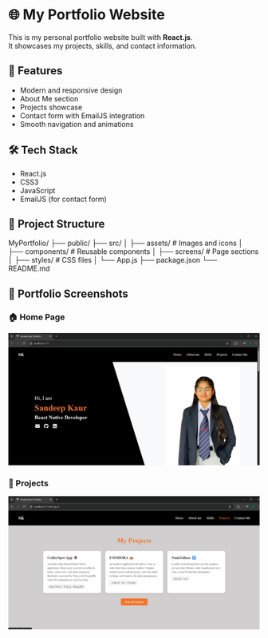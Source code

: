 # 🌐 My Portfolio Website

This is my personal portfolio website built with **React.js**.  
It showcases my projects, skills, and contact information.

## 🚀 Features
- Modern and responsive design
- About Me section
- Projects showcase
- Contact form with EmailJS integration
- Smooth navigation and animations

## 🛠️ Tech Stack
- React.js
- CSS3
- JavaScript
- EmailJS (for contact form)

## 📂 Project Structure
MyPortfolio/
├── public/
├── src/
│ ├── assets/ # Images and icons
│ ├── components/ # Reusable components
│ ├── screens/ # Page sections
│ ├── styles/ # CSS files
│ └── App.js
├── package.json
└── README.md

## 📸 Portfolio Screenshots

### 🏠 Home Page
![Home Page](./screenshots/home.png)

### 💼 Projects
![Projects](./screenshots/projects.png)
